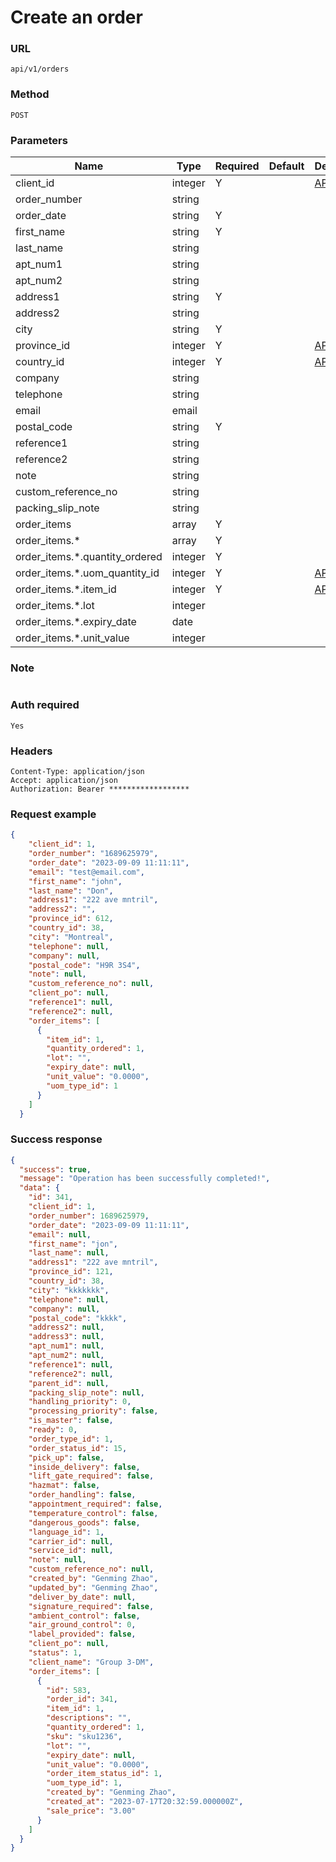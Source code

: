 # Create an order

### URL

```text
api/v1/orders
```

### Method

```text
POST
```

### Parameters

| Name                           | Type    | Required | Default | Description                        |
|--------------------------------|---------|----------|---------|------------------------------------|
| client_id                      | integer | Y        |         | [APIs](../Clients/get_clients.md)  |
| order_number                   | string  |          |         |                                    |
| order_date                     | string  | Y        |         |                                    |
| first_name                     | string  | Y        |         |                                    |
| last_name                      | string  |          |         |                                    |
| apt_num1                       | string  |          |         |                                    |
| apt_num2                       | string  |          |         |                                    |
| address1                       | string  | Y        |         |                                    |
| address2                       | string  |          |         |                                    |
| city                           | string  | Y        |         |                                    |
| province_id                    | integer | Y        |         | [APIs](../Others/get_provinces.md) |
| country_id                     | integer | Y        |         | [APIs](../Others/get_countries.md) |
| company                        | string  |          |         |                                    |
| telephone                      | string  |          |         |                                    |
| email                          | email   |          |         |                                    |
| postal_code                    | string  | Y        |         |                                    |
| reference1                     | string  |          |         |                                    |
| reference2                     | string  |          |         |                                    |
| note                           | string  |          |         |                                    |
| custom_reference_no            | string  |          |         |                                    |
| packing_slip_note              | string  |          |         |                                    |
| order_items                    | array   | Y        |         |                                    |
| order_items.*                  | array   | Y        |         |                                    |
| order_items.*.quantity_ordered | integer | Y        |         |                                    |
| order_items.*.uom_quantity_id  | integer | Y        |         | [APIs](../Others/get_uom_types.md) |
| order_items.*.item_id          | integer | Y        |         | [APIs](../Products/get_items.md)   |
| order_items.*.lot              | integer |          |         |                                    |
| order_items.*.expiry_date      | date    |          |         |                                    |
| order_items.*.unit_value       | integer |          |         |                                    |


### Note
```text

```

### Auth required

```text
Yes
```

### Headers

```text
Content-Type: application/json
Accept: application/json
Authorization: Bearer ******************
```

### Request example

```json
{
    "client_id": 1,
    "order_number": "1689625979",
    "order_date": "2023-09-09 11:11:11",
    "email": "test@email.com",
    "first_name": "john",
    "last_name": "Don",
    "address1": "222 ave mntril",
    "address2": "",
    "province_id": 612,
    "country_id": 38,
    "city": "Montreal",
    "telephone": null,
    "company": null,
    "postal_code": "H9R 3S4",
    "note": null,
    "custom_reference_no": null,
    "client_po": null,
    "reference1": null,
    "reference2": null,
    "order_items": [
      {
        "item_id": 1,
        "quantity_ordered": 1,
        "lot": "",
        "expiry_date": null,
        "unit_value": "0.0000",
        "uom_type_id": 1
      }
    ]
  }
```

### Success response


```json
{
  "success": true,
  "message": "Operation has been successfully completed!",
  "data": {
    "id": 341,
    "client_id": 1,
    "order_number": 1689625979,
    "order_date": "2023-09-09 11:11:11",
    "email": null,
    "first_name": "jon",
    "last_name": null,
    "address1": "222 ave mntril",
    "province_id": 121,
    "country_id": 38,
    "city": "kkkkkkk",
    "telephone": null,
    "company": null,
    "postal_code": "kkkk",
    "address2": null,
    "address3": null,
    "apt_num1": null,
    "apt_num2": null,
    "reference1": null,
    "reference2": null,
    "parent_id": null,
    "packing_slip_note": null,
    "handling_priority": 0,
    "processing_priority": false,
    "is_master": false,
    "ready": 0,
    "order_type_id": 1,
    "order_status_id": 15,
    "pick_up": false,
    "inside_delivery": false,
    "lift_gate_required": false,
    "hazmat": false,
    "order_handling": false,
    "appointment_required": false,
    "temperature_control": false,
    "dangerous_goods": false,
    "language_id": 1,
    "carrier_id": null,
    "service_id": null,
    "note": null,
    "custom_reference_no": null,
    "created_by": "Genming Zhao",
    "updated_by": "Genming Zhao",
    "deliver_by_date": null,
    "signature_required": false,
    "ambient_control": false,
    "air_ground_control": 0,
    "label_provided": false,
    "client_po": null,
    "status": 1,
    "client_name": "Group 3-DM",
    "order_items": [
      {
        "id": 583,
        "order_id": 341,
        "item_id": 1,
        "descriptions": "",
        "quantity_ordered": 1,
        "sku": "sku1236",
        "lot": "",
        "expiry_date": null,
        "unit_value": "0.0000",
        "order_item_status_id": 1,
        "uom_type_id": 1,
        "created_by": "Genming Zhao",
        "created_at": "2023-07-17T20:32:59.000000Z",
        "sale_price": "3.00"
      }
    ]
  }
}
```
